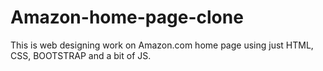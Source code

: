 # Amazon-home-page-clone
This is web designing work on Amazon.com home page using just HTML, CSS, BOOTSTRAP and a bit of JS.
